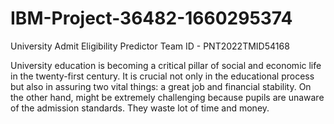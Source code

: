 # IBM-Project-36482-1660295374
University Admit Eligibility Predictor
Team ID - PNT2022TMID54168

University education is becoming a critical pillar of social and economic life in the twenty-first century.
It is crucial not only in the educational process but also in assuring two vital things: a great job and financial stability.
On the other hand, might be extremely challenging because pupils are unaware of the admission standards.
They waste lot of time and money.
